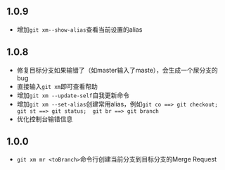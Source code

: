 
## 1.0.9

- 增加`git xm--show-alias`查看当前设置的alias

## 1.0.8

- 修复目标分支如果输错了（如master输入了maste），会生成一个屎分支的bug
- 直接输入`git xm`即可查看帮助
- 增加`git xm --update-self`自我更新命令
- 增加`git xm --set-alias`创建常用alias，例如`git co ==> git checkout;  git st ==> git status;  git br ==> git branch`
- 优化控制台输错信息


## 1.0.0

- `git xm mr <toBranch>`命令行创建当前分支到目标分支的Merge Request 